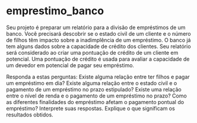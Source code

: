 # emprestimo_banco

Seu projeto é preparar um relatório para a divisão de empréstimos de um banco. Você precisará descobrir se o estado civil de um cliente e o número de filhos têm impacto sobre a inadimplência de um empréstimo. O banco já tem alguns dados sobre a capacidade de crédito dos clientes.
Seu relatório será considerado ao criar uma pontuação de crédito de um cliente em potencial. Uma pontuação de crédito é usada para avaliar a capacidade de um devedor em potencial de pagar seu empréstimo.


Responda a estas perguntas:
Existe alguma relação entre ter filhos e pagar um empréstimo em dia?
Existe alguma relação entre o estado civil e o pagamento de um empréstimo no prazo estipulado?
Existe uma relação entre o nível de renda e o pagamento de um empréstimo no prazo?
Como as diferentes finalidades do empréstimo afetam o pagamento pontual do empréstimo?
Interprete suas respostas. Explique o que significam os resultados obtidos.

